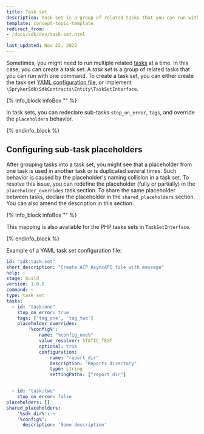 ```yaml
---
title: Task set
description: Task set is a group of related tasks that you can run with one command.
template: concept-topic-template
redirect_from:
- /docs/sdk/dev/task-set.html

last_updated: Nov 22, 2022
---
```

Sometimes, you might need to run multiple related [tasks](/docs/sdk/dev/task.html) at a time. In this case, you can create a task set. A *task set* is a group of related tasks that you can run with one command. To create a task set, you can either create the task set [YAML configuration file](/docs/sdk/dev/task.html#task-yaml-configuration-file), or implement `\SprykerSdk\SdkContracts\Entity\TaskSetInterface`.

{% info_block infoBox "" %}

In task sets, you can redeclare sub-tasks `stop_on_error`, `tags`, and override the `placeholders` behavior.

{% endinfo_block %}

## Configuring sub-task placeholders

After grouping tasks into a task set, you might see that a placeholder from one task is used in another task or is duplicated several times.
Such behavior is caused by the placeholder's naming collision in a task set. To resolve this issue, you can redefine the placeholder (fully or partially) in the `placeholder_overrides` task section.
To share the same placeholder between tasks, declare the placeholder in the `shared_placeholders` section. You can also amend the description in this section.

{% info_block infoBox "" %}

This mapping is also available for the PHP tasks sets in `TaskSetInterface`.

{% endinfo_block %}

Example of a YAML task set configuration file:

```yaml
id: "sdk:task:set"
short_description: "Create ACP AsyncAPI file with message"
help: ~
stage: build
version: 1.0.0
command: ~
type: task_set
tasks:
  - id: "task:one"
    stop_on_error: true
    tags: ['tag_one', 'tag_two']
    placeholder_overrides:
        '%config%':
            name: "%config_one%"
            value_resolver: STATIC_TEXT
            optional: true
            configuration:
                name: "report_dir"
                description: "Reports directory"
                type: string
                settingPaths: ["report_dir"]


  - id: "task:two"
    stop_on_error: false
placeholders: []
shared_placeholders:
    '%sdk_dir%': ~
    '%config%':
      description: 'Some description'
```
